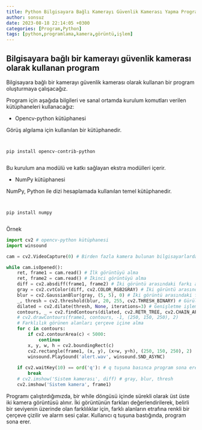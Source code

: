 ```yaml
---
title: Python Bilgisayara Bağlı Kamerayı Güvenlik Kamerası Yapma Programı
author: sonsuz
date: 2023-08-18 22:14:05 +0300
categories: [Program,Python]
tags: [python,programlama,kamera,görüntü,işlem]
---
```




## Bilgisayara bağlı bir kamerayı güvenlik kamerası olarak kullanan program

Bilgisayara bağlı bir kamerayı güvenlik kamerası olarak kullanan bir program oluşturmaya çalışacağız.

Program için aşağıda bilgileri ve sanal ortamda kurulum komutları verilen kütüphaneleri kullanacağız:

- Opencv-python kütüphanesi

Görüş algılama için kullanılan bir kütüphanedir.

```


pip install opencv-contrib-python


```

Bu kurulum ana modülü ve katkı sağlayan ekstra modülleri içerir.

- NumPy kütüphanesi

NumPy, Python ile dizi hesaplamada kullanılan temel kütüphanedir.

```


pip install numpy


```

Örnek

```py
import cv2 # opencv-python kütüphanesi
import winsound

cam = cv2.VideoCapture(0) # Birden fazla kamera bulunan bilgisayarlarda 0 değeri değişebilir.

while cam.isOpened():
    ret, frame1 = cam.read() # İlk görüntüyü alma
    ret, frame2 = cam.read() # İkinci görüntüyü alma
    diff = cv2.absdiff(frame1, frame2) # İki görüntü arasındaki farkı alma
    gray = cv2.cvtColor(diff, cv2.COLOR_RGB2GRAY) # İki görüntü arasındaki farkı gri renklere çevirme 
    blur = cv2.GaussianBlur(gray, (5, 5), 0) # İki görüntü arasındaki farkı bulanıklaştırma
    _, thresh = cv2.threshold(blur, 20, 255, cv2.THRESH_BINARY) # Gürültüden kurtulma işlemi
    dilated = cv2.dilate(thresh, None, iterations=3) # Genişletme işlemi
    contours, _ = cv2.findContours(dilated, cv2.RETR_TREE, cv2.CHAIN_APPROX_SIMPLE) # Hatları belirleme
    # cv2.drawContours(frame1, contours, -1, (250, 150, 250), 2)
    # Farklılık görünen alanları çerçeve içine alma 
    for c in contours:
        if cv2.contourArea(c) < 5000:
            continue
        x, y, w, h = cv2.boundingRect(c)
        cv2.rectangle(frame1, (x, y), (x+w, y+h), (250, 150, 250), 2)
        winsound.PlaySound('alert.wav', winsound.SND_ASYNC)
		
    if cv2.waitKey(10) == ord('q'): # q tuşuna basınca program sona erer.
        break
    # cv2.imshow('Sistem kamerası', diff) # gray, blur, thresh
    cv2.imshow('Sistem kamera', frame1)	


```

Programı çalıştırdığımızda, bir while döngüsü içinde sürekli olarak üst üste iki kamera görüntüsü alınır. İki görüntünün farkları değerlendirilerek, belirli bir seviyenin üzerinde olan farklılıklar için, farklı alanların etrafına renkli bir çerçeve çizilir ve alarm sesi çalar. Kullanıcı q tuşuna bastığında, program sona erer.
